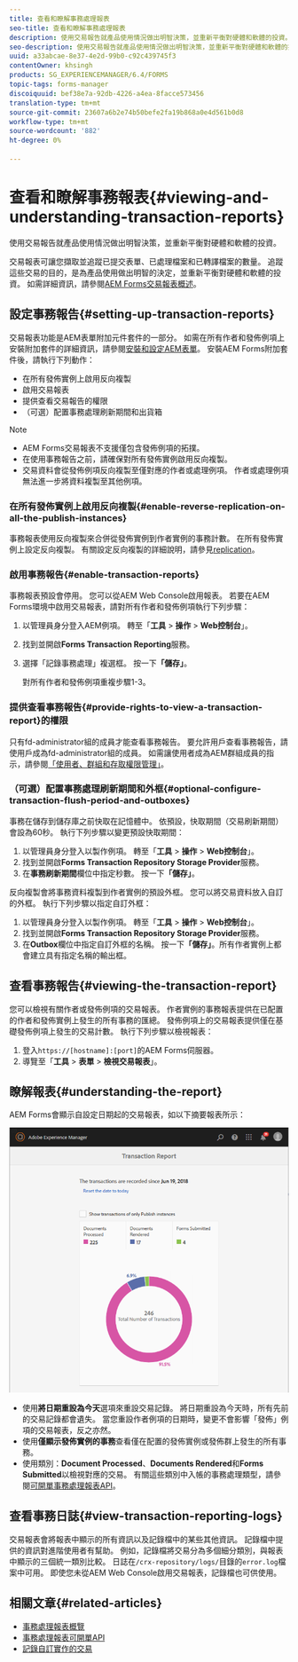 ```yaml
---
title: 查看和瞭解事務處理報表
seo-title: 查看和瞭解事務處理報表
description: 使用交易報告就產品使用情況做出明智決策，並重新平衡對硬體和軟體的投資。
seo-description: 使用交易報告就產品使用情況做出明智決策，並重新平衡對硬體和軟體的投資。
uuid: a33abcae-8e37-4e2d-99b0-c92c439745f3
contentOwner: khsingh
products: SG_EXPERIENCEMANAGER/6.4/FORMS
topic-tags: forms-manager
discoiquuid: bef38e7a-92db-4226-a4ea-8facce573456
translation-type: tm+mt
source-git-commit: 23607a6b2e74b50befe2fa19b868a0e4d561b0d8
workflow-type: tm+mt
source-wordcount: '882'
ht-degree: 0%

---
```



# 查看和瞭解事務報表{#viewing-and-understanding-transaction-reports}

使用交易報告就產品使用情況做出明智決策，並重新平衡對硬體和軟體的投資。

交易報表可讓您擷取並追蹤已提交表單、已處理檔案和已轉譯檔案的數量。 追蹤這些交易的目的，是為產品使用做出明智的決定，並重新平衡對硬體和軟體的投資。 如需詳細資訊，請參閱[AEM Forms交易報表概述](/help/forms/using/transaction-reports-overview.md)。

## 設定事務報告{#setting-up-transaction-reports}

交易報表功能是AEM表單附加元件套件的一部分。 如需在所有作者和發佈例項上安裝附加套件的詳細資訊，請參閱[安裝和設定AEM表單](https://helpx.adobe.com/experience-manager/6-4/forms/using/installing-configuring-aem-forms-osgi.html)。 安裝AEM Forms附加套件後，請執行下列動作：

* 在所有發佈實例上啟用反向複製
* 啟用交易報表
* 提供查看交易報告的權限
* （可選）配置事務處理刷新期間和出貨箱

>[!NOTE]
>
>* AEM Forms交易報表不支援僅包含發佈例項的拓撲。
>* 在使用事務報告之前，請確保對所有發佈實例啟用反向複製。
>* 交易資料會從發佈例項反向複製至僅對應的作者或處理例項。 作者或處理例項無法進一步將資料複製至其他例項。

>



### 在所有發佈實例上啟用反向複製{#enable-reverse-replication-on-all-the-publish-instances}

事務報表使用反向複製來合併從發佈實例到作者實例的事務計數。 在所有發佈實例上設定反向複製。 有關設定反向複製的詳細說明，請參見[replication](/help/sites-deploying/replication.md)。

### 啟用事務報告{#enable-transaction-reports}

事務報表預設會停用。 您可以從AEM Web Console啟用報表。 若要在AEM Forms環境中啟用交易報表，請對所有作者和發佈例項執行下列步驟：

1. 以管理員身分登入AEM例項。 轉至「**工具** > **操作** > **Web控制台**」。
1. 找到並開啟&#x200B;**Forms Transaction Reporting**&#x200B;服務。
1. 選擇「記錄事務處理」複選框。 按一下&#x200B;**「儲存」**。

   對所有作者和發佈例項重複步驟1-3。

### 提供查看事務報告{#provide-rights-to-view-a-transaction-report}的權限

只有fd-administrator組的成員才能查看事務報告。 要允許用戶查看事務報告，請使用戶成為fd-administrator組的成員。 如需讓使用者成為AEM群組成員的指示，請參閱[「使用者、群組和存取權限管理」](/help/sites-administering/user-group-ac-admin.md)。

### （可選）配置事務處理刷新期間和外框{#optional-configure-transaction-flush-period-and-outboxes}

事務在儲存到儲存庫之前快取在記憶體中。 依預設，快取期間（交易刷新期間）會設為60秒。 執行下列步驟以變更預設快取期間：

1. 以管理員身分登入以製作例項。 轉至「**工具** > **操作** > **Web控制台**」。
1. 找到並開啟&#x200B;**Forms Transaction Repository Storage Provider**&#x200B;服務。
1. 在&#x200B;**事務刷新期間**&#x200B;欄位中指定秒數。 按一下&#x200B;**「儲存」**。

反向複製會將事務資料複製到作者實例的預設外框。 您可以將交易資料放入自訂的外框。 執行下列步驟以指定自訂外框：

1. 以管理員身分登入以製作例項。 轉至「**工具** > **操作** > **Web控制台**」。
1. 找到並開啟&#x200B;**Forms Transaction Repository Storage Provider**&#x200B;服務。
1. 在&#x200B;**Outbox**&#x200B;欄位中指定自訂外框的名稱。 按一下&#x200B;**「儲存」**。所有作者實例上都會建立具有指定名稱的輸出框。

## 查看事務報告{#viewing-the-transaction-report}

您可以檢視有關作者或發佈例項的交易報表。 作者實例的事務報表提供在已配置的作者和發佈實例上發生的所有事務的匯總。 發佈例項上的交易報表提供僅在基礎發佈例項上發生的交易計數。 執行下列步驟以檢視報表：

1. 登入`https://[hostname]:[port]`的AEM Forms伺服器。
1. 導覽至「**工具** > **表單** > **檢視交易報表**」。

## 瞭解報表{#understanding-the-report}

AEM Forms會顯示自設定日期起的交易報表，如以下摘要報表所示：

![sample-transaction-report-author](assets/sample-transaction-report-author.png)

* 使用&#x200B;**將日期重設為今天**&#x200B;選項來重設交易記錄。 將日期重設為今天時，所有先前的交易記錄都會遺失。 當您重設作者例項的日期時，變更不會影響「發佈」例項的交易報表，反之亦然。
* 使用&#x200B;**僅顯示發佈實例的事務**&#x200B;查看僅在配置的發佈實例或發佈群上發生的所有事務。
* 使用類別：**Document Processed**、**Documents Rendered**&#x200B;和&#x200B;**Forms Submitted**&#x200B;以檢視對應的交易。 有關這些類別中入帳的事務處理類型，請參閱[可開單事務處理報表API](/help/forms/using/transaction-reports-billable-apis.md)。

## 查看事務日誌{#view-transaction-reporting-logs}

交易報表會將報表中顯示的所有資訊以及記錄檔中的某些其他資訊。 記錄檔中提供的資訊對進階使用者有幫助。 例如，記錄檔將交易分為多個細分類別，與報表中顯示的三個統一類別比較。 日誌在`/crx-repository/logs/`目錄的`error.log`檔案中可用。 即使您未從AEM Web Console啟用交易報表，記錄檔也可供使用。

## 相關文章{#related-articles}

* [事務處理報表概覽](/help/forms/using/transaction-reports-overview.md)
* [事務處理報表可開單API](/help/forms/using/transaction-reports-billable-apis.md)
* [記錄自訂實作的交易](/help/forms/using/record-transaction-custom-implementation.md)

